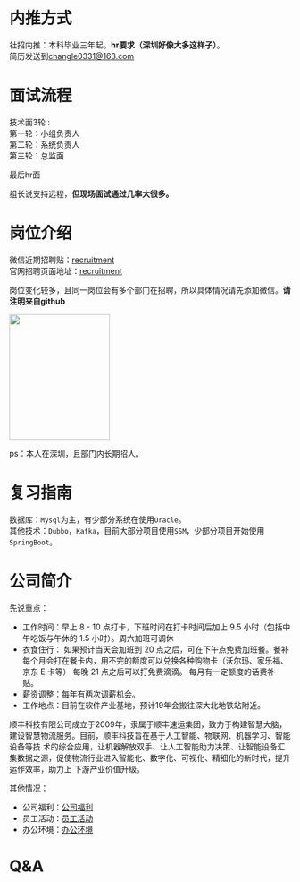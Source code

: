 # 内推方式

社招内推：本科毕业三年起。**hr要求（深圳好像大多这样子）**。<br/>
简历发送到[changle0331@163.com](mailto:http://changle0331@163.com)

# 面试流程

技术面3轮 :<br/>
第一轮：小组负责人<br/>
第二轮：系统负责人<br/>
第三轮：总监面<br/>

最后hr面


组长说支持远程，**但现场面试通过几率大很多。**


# 岗位介绍

微信近期招聘贴：[recruitment](https://mp.weixin.qq.com/s/BSdHtAOaZ8N3V51mcnSzHg)<br/>
官网招聘页面地址：[recruitment](http://www.sf-tech.com.cn/recruitment)

岗位变化较多，且同一岗位会有多个部门在招聘，所以具体情况请先添加微信。**请注明来自github**

<img src="https://blog-1253815386.cos.ap-guangzhou.myqcloud.com/IMG20190101_143555.jpg" width="180" height="224" />

ps：本人在深圳，且部门内长期招人。

# 复习指南

数据库：`Mysql`为主，有少部分系统在使用`Oracle`。<br/>
其他技术：`Dubbo`，`Kafka`，目前大部分项目使用`SSM`，少部分项目开始使用`SpringBoot`。

# 公司简介


先说重点：
* 工作时间：早上 8 - 10 点打卡，下班时间在打卡时间后加上 9.5 小时（包括中午吃饭与午休的 1.5 小时）。周六加班可调休
* 衣食住行：
  如果预计当天会加班到 20 点之后，可在下午点免费加班餐。餐补每个月会打在餐卡内，用不完的额度可以兑换各种购物卡（沃尔玛、家乐福、京东 E 卡等）
  每晚 21 点之后可以打免费滴滴。
  每月有一定额度的话费补贴。
* 薪资调整：每年有两次调薪机会。
* 工作地点：目前在软件产业基地，预计19年会搬往深大北地铁站附近。
  



顺丰科技有限公司成立于2009年，隶属于顺丰速运集团，致力于构建智慧大脑，建设智慧物流服务。目前，顺丰科技旨在基于人工智能、物联网、机器学习、智能设备等技
术的综合应用，让机器解放双手、让人工智能助力决策、让智能设备汇集数据之源，促使物流行业进入智能化、数字化、可视化、精细化的新时代，提升运作效率，助力上
下游产业价值升级。



其他情况：
* 公司福利：[公司福利](http://www.sf-tech.com.cn/corporatewelfare)
* 员工活动：[员工活动](http://www.sf-tech.com.cn/employeeactivity)
* 办公环境：[办公环境](http://www.sf-tech.com.cn/officeenvi)

# Q&A

